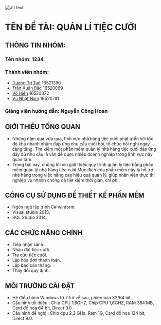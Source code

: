 
![alt text](https://www.uit.edu.vn/sites/vi/files/banner.png)
   # TÊN ĐỀ TÀI: QUẢN LÍ TIỆC CƯỚI 
## THÔNG TIN NHÓM:
   ### Tên nhóm: 1234
   ### Thành viên nhóm:
  - [Dương Trí Tuệ](https://www.facebook.com/duong.tritue.9) 16521390
  - [Trần Xuân Bắc](https://www.facebook.com/txbac98) 16520069
  - [Võ Hiển](https://www.facebook.com/hien.vo.752861)   16520372
  - [Vũ Nhật Nam](https://www.facebook.com/nam131998) 16520781
   ### Giảng viên hướng dẫn: Nguyễn Công Hoan
 
 ## GIỚI THIỆU TỔNG QUAN
 - Những năm qua vừa qua, lĩnh vực nhà hàng tiệc cưới phát triển với tốc độ khá nhanh nhằm đáp ứng nhu cầu cưới hỏi,
  tổ chức hội nghị ngày càng tăng. Tìm kiếm một phần mềm quản lý nhà hàng tiệc cưới đáp ứng đầy đủ nhu cầu là vấn
  đề được nhiều doanh nghiệp trong lĩnh vực này quan tâm.
 - Trong bài này, chúng tôi xin giới thiệu quy trình quản lý tiệc bằng phần mềm quản lý nhà hàng tiệc cưới.Mục đích 
  của phần mềm này là hỗ trợ nhà hàng trong việc nâng cao hiệu quả quản lý, giúp nhân viên thực thi nghiệp vụ nhanh 
  chóng để tiết kiệm thời gian, chi phí.
  
 ## CÔNG CỤ SỬ DỤNG ĐỂ THIẾT KẾ PHẦN MỀM
   - Ngôn ngữ lập trình C# winform.
   - Visual studio 2015.
   - SQL Studio 2014.
   
 ## CÁC CHỨC NĂNG CHÍNH 
   - Tiếp nhận sảnh. 
   - Nhận đặt tiệc cưới.
   - Tra cứu tiệc cưới.
   - Lập hóa đơn thanh toán.
   - Lập báo cáo tháng.
   - Thay đổi quy định.
 ## MÔI TRƯỜNG CÀI ĐẶT
   - Hệ điều hành Windows từ 7 trở về sau, phiên bản 32/64 bit. 
   - Cấu hình tối thiểu : Chip CPU 1,6GHZ, Chip CPU 1,6GHZ, RAM 384 MB, Card đồ họa 64 bít, Direct 9.0  
   - Cấu hình đề nghị : Chip cpu 2,2 GHz, Ram 1G, Card đồ họa 124 bit, Direct 9.0.

